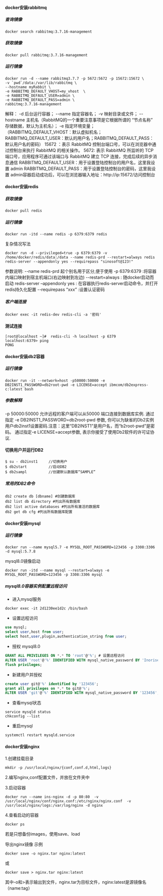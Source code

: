 #### docker安装rabbitmq
##### 查询镜像
````shell script
docker search rabbitmq:3.7.16-management
````

##### 获取镜像
````shell script
docker pull rabbitmq:3.7.16-management
````

##### 运行镜像
````shell script
docker run -d --name rabbitmq3.7.7 -p 5672:5672 -p 15672:15672 \
-v `pwd`/data:/var/lib/rabbitmq \
--hostname myRabbit \
-e RABBITMQ_DEFAULT_VHOST=my_vhost  \
-e RABBITMQ_DEFAULT_USER=admin \
-e RABBITMQ_DEFAULT_PASS=admin \
rabbitmq:3.7.16-management
````
解释：
-d 后台运行容器；
--name 指定容器名；
-v 映射目录或文件；
--hostname  主机名（RabbitMQ的一个重要注意事项是它根据所谓的 “节点名称” 存储数据，默认为主机名）；
-e 指定环境变量；（RABBITMQ_DEFAULT_VHOST：默认虚拟机名；RABBITMQ_DEFAULT_USER：默认的用户名；RABBITMQ_DEFAULT_PASS：默认用户名的密码）
15672 ：表示 RabbitMQ 控制台端口号，可以在浏览器中通过控制台来执行 RabbitMQ 的相关操作。
5672: 表示 RabbitMQ 所监听的 TCP 端口号，应用程序可通过该端口与 RabbitMQ 建立 TCP 连接，完成后续的异步消息通信
RABBITMQ_DEFAULT_USER：用于设置登陆控制台的用户名，这里我设置 admin
RABBITMQ_DEFAULT_PASS：用于设置登陆控制台的密码，这里我设置 admin容器启动成功后，可以在浏览器输入地址：http://ip:15672/访问控制台

#### docker安装redis
##### 获取镜像
````shell script
docker pull redis
````
##### 运行镜像
````shell script
docker run -itd --name redis -p 6379:6379 redis
````
复杂情况写法
````shell script
docker run -d --privileged=true -p 6379:6379 -v /home/docker/redis/data:/data --name redis-prd --restart=always redis redis-server --appendonly yes --requirepass "sinosoft@123!"  
````
参数说明:
--name redis-prd 起个别名用于区分,便于使用
-p 6379:6379 :将容器内端口映射到宿主机端口(右边映射到左边)
--restart=always : 随docker启动而启动
redis-server –appendonly yes : 在容器执行redis-server启动命令，并打开redis持久化配置
--requirepass “xxx” :设置认证密码

##### 客户端连接
````shell script
docker exec -it redis-dev redis-cli -a '密码'  
````

#### 测试连接
````shell script
[root@localhost ~]#  redis-cli -h localhost -p 6379  
localhost:6379> ping
PONG
````

#### docker安装db2容器
##### 运行镜像
````shell script
docker run -it --network=host -p50000:50000 -e DB2INST1_PASSWORD=db2root-pwd -e LICENSE=accept ibmcom/db2express-c:latest bash
````
##### 参数解释
-p 50000:50000 允许远程的客户端可以从50000 端口连接到数据库实例.
通过指定 -e DB2INST1_PASSWORD=db2root-pwd 参数, 你可以为缺省的Db2实例用户db2inst1设置密码.注意：这里“DB2INST1”是用户名，而“b2root-pwd”是密码。
通过指定-e LICENSE=accept参数, 表示你接受了使用Db2软件的许可证协议.

#### 切换用户并运行DB2
````shell script
$ su - db2inst1     //切换用户
$ db2start          //启动DB2
$ db2sampl          //创建默认数据库“SAMPLE”
````

##### 常用的DB2命令
````shell script
db2 create db [dbname] #创建数据库 
db2 list db directory #列出所有数据库 
db2 list active databases #列出所有激活的数据库 
db2 get db cfg #列出所有数据库配置 
````

#### docker安装mysql
##### 运行镜像
````shell script
docker run --name mysql5.7 -e MYSQL_ROOT_PASSWORD=123456 -p 3308:3306 -d mysql:5.7.8
````
mysql8.0镜像启动
````shell script
docker run -itd --name mysql --restart=always -e MYSQL_ROOT_PASSWORD=123456 -p 3308:3306 mysql
````
##### mysql8.0容器实例配置远程访问
+ 进入mysql服务
````shell script
docker exec -it 2d1230ee1d2c /bin/bash
````
+ 设置远程访问
````sql
use mysql;
select user,host from user;
select host,user,plugin,authentication_string from user;
````
+ 授权 mysql8.0
````sql
GRANT ALL PRIVILEGES ON *.* TO 'root'@'%'; # 设置远程访问
ALTER USER 'root'@'%' IDENTIFIED WITH mysql_native_password BY 'Inorise'; #更新一下用户的密码
flush privileges;
````


+ 新建用户并授权
````sql
create user git@'%' identified by '123456';
grant all privileges on *.* to git@'%';
ALTER USER 'git'@'%' IDENTIFIED WITH mysql_native_password BY '123456';
````
+ 查看mysql状态
````shell script
service mysqld status
chkconfig --list
````
+ 重启mysql
````shell script
systemctl restart mysqld.service
````

#### docker安装nginx
1.创建挂载目录
````shell script
mkdir -p /usr/local/nginx/{conf,conf.d,html,logs}
````
2.编写nginx,conf配置文件，并放在文件夹中

3.启动容器
````shell script
docker run --name ins-nginx -d -p 80:80  -v /usr/local/nginx/conf/nginx.conf:/etc/nginx/nginx.conf  -v /usr/local/nginx/logs:/var/log/nginx -d nginx
````

4.查看启动的容器
````shell script
docker ps 
````
若是只想备份images，使用save、load

导出nginx镜像
示例
````shell script
docker save -o nginx.tar nginx:latest
````
或
````shell script
docker save > nginx.tar nginx:latest
````
其中-o和>表示输出到文件，nginx.tar为目标文件，nginx:latest是源镜像名（name:tag）